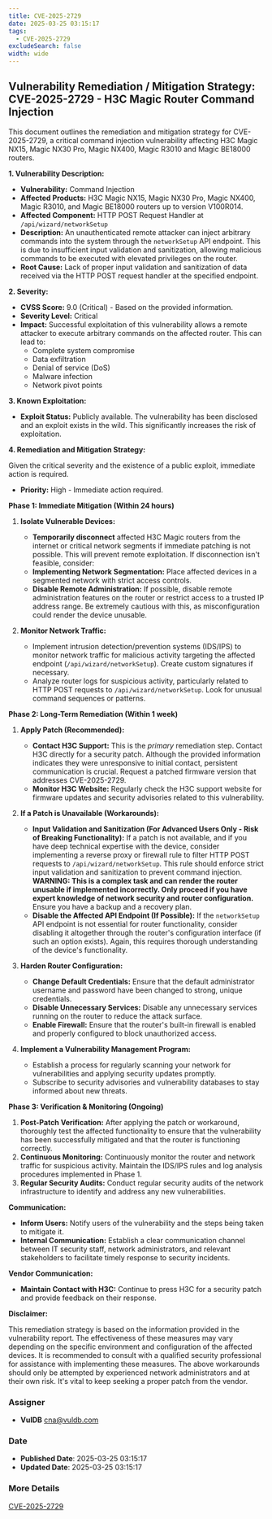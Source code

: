 ```yaml
---
title: CVE-2025-2729
date: 2025-03-25 03:15:17
tags:
  - CVE-2025-2729
excludeSearch: false
width: wide
---
```


## Vulnerability Remediation / Mitigation Strategy: CVE-2025-2729 - H3C Magic Router Command Injection

This document outlines the remediation and mitigation strategy for CVE-2025-2729, a critical command injection vulnerability affecting H3C Magic NX15, Magic NX30 Pro, Magic NX400, Magic R3010 and Magic BE18000 routers.

**1. Vulnerability Description:**

*   **Vulnerability:** Command Injection
*   **Affected Products:** H3C Magic NX15, Magic NX30 Pro, Magic NX400, Magic R3010, and Magic BE18000 routers up to version V100R014.
*   **Affected Component:** HTTP POST Request Handler at `/api/wizard/networkSetup`
*   **Description:** An unauthenticated remote attacker can inject arbitrary commands into the system through the `networkSetup` API endpoint.  This is due to insufficient input validation and sanitization, allowing malicious commands to be executed with elevated privileges on the router.
*   **Root Cause:** Lack of proper input validation and sanitization of data received via the HTTP POST request handler at the specified endpoint.

**2. Severity:**

*   **CVSS Score:** 9.0 (Critical) - Based on the provided information.
*   **Severity Level:** Critical
*   **Impact:**  Successful exploitation of this vulnerability allows a remote attacker to execute arbitrary commands on the affected router. This can lead to:
    *   Complete system compromise
    *   Data exfiltration
    *   Denial of service (DoS)
    *   Malware infection
    *   Network pivot points

**3. Known Exploitation:**

*   **Exploit Status:**  Publicly available. The vulnerability has been disclosed and an exploit exists in the wild. This significantly increases the risk of exploitation.

**4. Remediation and Mitigation Strategy:**

Given the critical severity and the existence of a public exploit, immediate action is required.

*   **Priority:** High - Immediate action required.

**Phase 1:  Immediate Mitigation (Within 24 hours)**

1.  **Isolate Vulnerable Devices:**
    *   **Temporarily disconnect** affected H3C Magic routers from the internet or critical network segments if immediate patching is not possible.  This will prevent remote exploitation.  If disconnection isn't feasible, consider:
    *   **Implementing Network Segmentation:**  Place affected devices in a segmented network with strict access controls.
    *   **Disable Remote Administration:** If possible, disable remote administration features on the router or restrict access to a trusted IP address range.  Be extremely cautious with this, as misconfiguration could render the device unusable.

2.  **Monitor Network Traffic:**
    *   Implement intrusion detection/prevention systems (IDS/IPS) to monitor network traffic for malicious activity targeting the affected endpoint (`/api/wizard/networkSetup`).  Create custom signatures if necessary.
    *   Analyze router logs for suspicious activity, particularly related to HTTP POST requests to `/api/wizard/networkSetup`.  Look for unusual command sequences or patterns.

**Phase 2:  Long-Term Remediation (Within 1 week)**

1.  **Apply Patch (Recommended):**
    *   **Contact H3C Support:** This is the *primary* remediation step. Contact H3C directly for a security patch. Although the provided information indicates they were unresponsive to initial contact, persistent communication is crucial.  Request a patched firmware version that addresses CVE-2025-2729.
    *   **Monitor H3C Website:** Regularly check the H3C support website for firmware updates and security advisories related to this vulnerability.

2.  **If a Patch is Unavailable (Workarounds):**
    *   **Input Validation and Sanitization (For Advanced Users Only - Risk of Breaking Functionality):**  If a patch is not available, and if you have deep technical expertise with the device,  consider implementing a reverse proxy or firewall rule to filter HTTP POST requests to `/api/wizard/networkSetup`. This rule should enforce strict input validation and sanitization to prevent command injection. **WARNING: This is a complex task and can render the router unusable if implemented incorrectly. Only proceed if you have expert knowledge of network security and router configuration.** Ensure you have a backup and a recovery plan.
    *   **Disable the Affected API Endpoint (If Possible):**  If the `networkSetup` API endpoint is not essential for router functionality, consider disabling it altogether through the router's configuration interface (if such an option exists).  Again, this requires thorough understanding of the device's functionality.

3.  **Harden Router Configuration:**
    *   **Change Default Credentials:** Ensure that the default administrator username and password have been changed to strong, unique credentials.
    *   **Disable Unnecessary Services:** Disable any unnecessary services running on the router to reduce the attack surface.
    *   **Enable Firewall:**  Ensure that the router's built-in firewall is enabled and properly configured to block unauthorized access.

4.  **Implement a Vulnerability Management Program:**
    *   Establish a process for regularly scanning your network for vulnerabilities and applying security updates promptly.
    *   Subscribe to security advisories and vulnerability databases to stay informed about new threats.

**Phase 3: Verification & Monitoring (Ongoing)**

1.  **Post-Patch Verification:** After applying the patch or workaround, thoroughly test the affected functionality to ensure that the vulnerability has been successfully mitigated and that the router is functioning correctly.
2.  **Continuous Monitoring:**  Continuously monitor the router and network traffic for suspicious activity.  Maintain the IDS/IPS rules and log analysis procedures implemented in Phase 1.
3.  **Regular Security Audits:** Conduct regular security audits of the network infrastructure to identify and address any new vulnerabilities.

**Communication:**

*   **Inform Users:**  Notify users of the vulnerability and the steps being taken to mitigate it.
*   **Internal Communication:**  Establish a clear communication channel between IT security staff, network administrators, and relevant stakeholders to facilitate timely response to security incidents.

**Vendor Communication:**

*   **Maintain Contact with H3C:**  Continue to press H3C for a security patch and provide feedback on their response.

**Disclaimer:**

This remediation strategy is based on the information provided in the vulnerability report. The effectiveness of these measures may vary depending on the specific environment and configuration of the affected devices.  It is recommended to consult with a qualified security professional for assistance with implementing these measures. The above workarounds should only be attempted by experienced network administrators and at their own risk. It's vital to keep seeking a proper patch from the vendor.

### Assigner
- **VulDB** <cna@vuldb.com>

### Date
- **Published Date**: 2025-03-25 03:15:17
- **Updated Date**: 2025-03-25 03:15:17

### More Details
[CVE-2025-2729](https://www.cvedetails.com/cve/CVE-2025-2729)